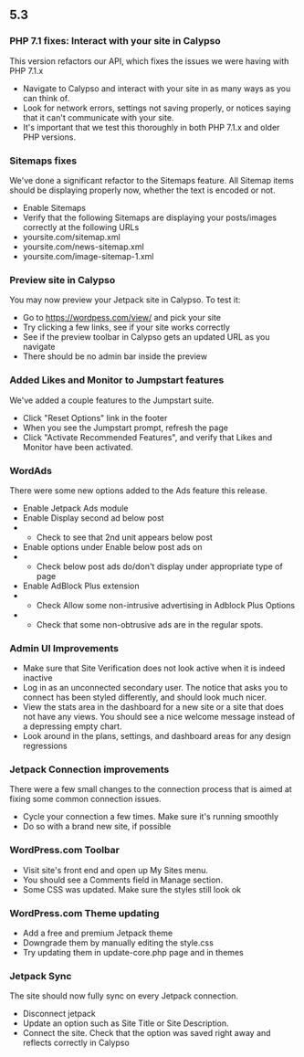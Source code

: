 ## 5.3

### PHP 7.1 fixes: Interact with your site in Calypso

This version refactors our API, which fixes the issues we were having with PHP 7.1.x

- Navigate to Calypso and interact with your site in as many ways as you can think of.
- Look for network errors, settings not saving properly, or notices saying that it can't communicate with your site.
- It's important that we test this thoroughly in both PHP 7.1.x and older PHP versions.

### Sitemaps fixes

We've done a significant refactor to the Sitemaps feature. All Sitemap items should be displaying properly now, whether the text is encoded or not.

- Enable Sitemaps
- Verify that the following Sitemaps are displaying your posts/images correctly at the following URLs
- yoursite.com/sitemap.xml
- yoursite.com/news-sitemap.xml
- yoursite.com/image-sitemap-1.xml

### Preview site in Calypso

You may now preview your Jetpack site in Calypso.  To test it:
- Go to https://wordpess.com/view/ and pick your site
- Try clicking a few links, see if your site works correctly
- See if the preview toolbar in Calypso gets an updated URL as you navigate
- There should be no admin bar inside the preview

### Added Likes and Monitor to Jumpstart features

We've added a couple features to the Jumpstart suite.

- Click "Reset Options" link in the footer
- When you see the Jumpstart prompt, refresh the page
- Click "Activate Recommended Features", and verify that Likes and Monitor have been activated.

### WordAds

There were some new options added to the Ads feature this release.

- Enable Jetpack Ads module
- Enable Display second ad below post
- - Check to see that 2nd unit appears below post
- Enable options under Enable below post ads on
- - Check below post ads do/don't display under appropriate type of page
- Enable AdBlock Plus extension
- - Check Allow some non-intrusive advertising in Adblock Plus Options
- - Check that some non-obtrusive ads are in the regular spots.

### Admin UI Improvements

- Make sure that Site Verification does not look active when it is indeed inactive
- Log in as an unconnected secondary user. The notice that asks you to connect has been styled differently, and should look much nicer.
- View the stats area in the dashboard for a new site or a site that does not have any views. You should see a nice welcome message instead of a depressing empty chart.
- Look around in the plans, settings, and dashboard areas for any design regressions

### Jetpack Connection improvements

There were a few small changes to the connection process that is aimed at fixing some common connection issues.

- Cycle your connection a few times.  Make sure it's running smoothly
- Do so with a brand new site, if possible

### WordPress.com Toolbar

- Visit site's front end and open up My Sites menu.
- You should see a Comments field in Manage section.
- Some CSS was updated. Make sure the styles still look ok

### WordPress.com Theme updating

- Add a free and premium Jetpack theme
- Downgrade them by manually editing the style.css
- Try updating them in update-core.php page and in themes

### Jetpack Sync

The site should now fully sync on every Jetpack connection.

- Disconnect jetpack
- Update an option such as Site Title or Site Description.
- Connect the site. Check that the option was saved right away and reflects correctly in Calypso
